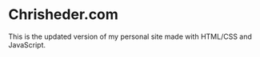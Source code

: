 # Chrisheder.com

This is the updated version of my personal site made with HTML/CSS and JavaScript.
